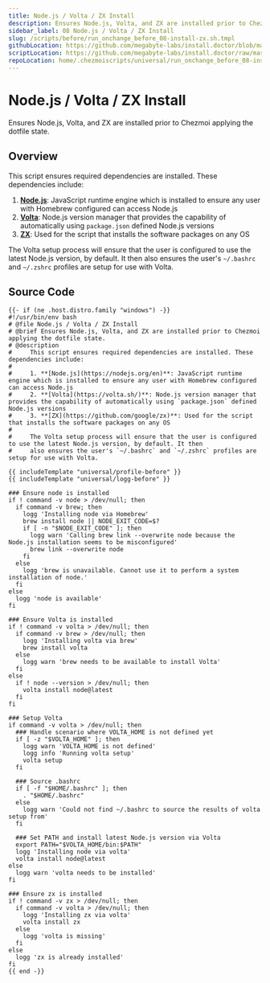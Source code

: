 ```yaml
---
title: Node.js / Volta / ZX Install
description: Ensures Node.js, Volta, and ZX are installed prior to Chezmoi applying the dotfile state.
sidebar_label: 08 Node.js / Volta / ZX Install
slug: /scripts/before/run_onchange_before_08-install-zx.sh.tmpl
githubLocation: https://github.com/megabyte-labs/install.doctor/blob/master/home/.chezmoiscripts/universal/run_onchange_before_08-install-zx.sh.tmpl
scriptLocation: https://github.com/megabyte-labs/install.doctor/raw/master/home/.chezmoiscripts/universal/run_onchange_before_08-install-zx.sh.tmpl
repoLocation: home/.chezmoiscripts/universal/run_onchange_before_08-install-zx.sh.tmpl
---
```

# Node.js / Volta / ZX Install

Ensures Node.js, Volta, and ZX are installed prior to Chezmoi applying the dotfile state.

## Overview

This script ensures required dependencies are installed. These dependencies include:

1. **[Node.js](https://nodejs.org/en)**: JavaScript runtime engine which is installed to ensure any user with Homebrew configured can access Node.js
2. **[Volta](https://volta.sh/)**: Node.js version manager that provides the capability of automatically using `package.json` defined Node.js versions
3. **[ZX](https://github.com/google/zx)**: Used for the script that installs the software packages on any OS

The Volta setup process will ensure that the user is configured to use the latest Node.js version, by default. It then
also ensures the user's `~/.bashrc` and `~/.zshrc` profiles are setup for use with Volta.



## Source Code

```
{{- if (ne .host.distro.family "windows") -}}
#!/usr/bin/env bash
# @file Node.js / Volta / ZX Install
# @brief Ensures Node.js, Volta, and ZX are installed prior to Chezmoi applying the dotfile state.
# @description
#     This script ensures required dependencies are installed. These dependencies include:
#
#     1. **[Node.js](https://nodejs.org/en)**: JavaScript runtime engine which is installed to ensure any user with Homebrew configured can access Node.js
#     2. **[Volta](https://volta.sh/)**: Node.js version manager that provides the capability of automatically using `package.json` defined Node.js versions
#     3. **[ZX](https://github.com/google/zx)**: Used for the script that installs the software packages on any OS
#
#     The Volta setup process will ensure that the user is configured to use the latest Node.js version, by default. It then
#     also ensures the user's `~/.bashrc` and `~/.zshrc` profiles are setup for use with Volta.

{{ includeTemplate "universal/profile-before" }}
{{ includeTemplate "universal/logg-before" }}

### Ensure node is installed
if ! command -v node > /dev/null; then
  if command -v brew; then
    logg 'Installing node via Homebrew'
    brew install node || NODE_EXIT_CODE=$?
    if [ -n "$NODE_EXIT_CODE" ]; then
      logg warn 'Calling brew link --overwrite node because the Node.js installation seems to be misconfigured'
      brew link --overwrite node
    fi
  else
    logg 'brew is unavailable. Cannot use it to perform a system installation of node.'
  fi
else
  logg 'node is available'
fi

### Ensure Volta is installed
if ! command -v volta > /dev/null; then
  if command -v brew > /dev/null; then
    logg 'Installing volta via brew'
    brew install volta
  else
    logg warn 'brew needs to be available to install Volta'
  fi
else
  if ! node --version > /dev/null; then
    volta install node@latest
  fi
fi

### Setup Volta
if command -v volta > /dev/null; then
  ### Handle scenario where VOLTA_HOME is not defined yet
  if [ -z "$VOLTA_HOME" ]; then
    logg warn 'VOLTA_HOME is not defined'
    logg info 'Running volta setup'
    volta setup
  fi

  ### Source .bashrc
  if [ -f "$HOME/.bashrc" ]; then
    . "$HOME/.bashrc"
  else
    logg warn 'Could not find ~/.bashrc to source the results of volta setup from'
  fi

  ### Set PATH and install latest Node.js version via Volta
  export PATH="$VOLTA_HOME/bin:$PATH"
  logg 'Installing node via volta'
  volta install node@latest
else
  logg warn 'volta needs to be installed'
fi

### Ensure zx is installed
if ! command -v zx > /dev/null; then
  if command -v volta > /dev/null; then
    logg 'Installing zx via volta'
    volta install zx
  else
    logg 'volta is missing'
  fi
else
  logg 'zx is already installed'
fi
{{ end -}}
```
